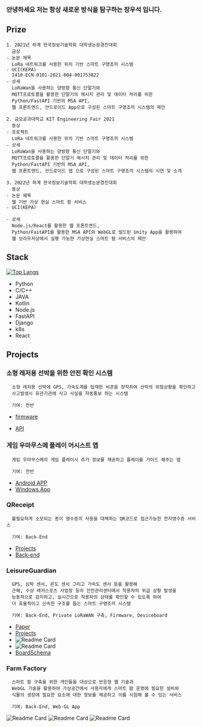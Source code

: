 
### 안녕하세요 저는 항상 새로운 방식을 탐구하는 장우석 입니다.


## Prize

```
1. 2021년 하계 한국정보기술학회 대학생논문경진대회
  금상
- 논문 제목
  LoRa 네트워크를 사용한 위치 기반 스마트 구명조끼 시스템
- UCI(KEPA)
  I410-ECN-0101-2021-004-001753822
- 상세
  LoRaWan을 사용하는 양방향 통신 단말기와
  MQTT프로토콜을 활용한 단말기의 메시지 관리 및 데이터 처리를 위한 
  Python/FastAPI 기반의 MSA API,
  웹 프론트엔드, 안드로이드 App으로 구성된 스마트 구명조끼 시스템의 제안
```

```
2. 금오공과대학교 KIT Engineering Fair 2021
  동상 
- 프로젝트
  LoRa 네트워크를 사용한 위치 기반 스마트 구명조끼 시스템
- 상세
  LoRaWan을 사용하는 양방향 통신 단말기와
  MQTT프로토콜을 활용한 단말기 메시지 관리 및 데이터 처리를 위한 
  Python/FastAPI 기반의 MSA API,
  웹 프론트엔드, 안드로이드 앱 으로 구성된 스마트 구명조끼 시스템의 시연 및 소개
```

```
3. 2022년 하계 한국정보기술학회 대학생논문경진대회
  동상
- 논문 제목
  웹 기반 가상 현실 스마트 팜 서비스
- UCI(KEPA)

- 상세
  Node.js/React를 활용한 웹 프론트엔드,
  Python/FastAPI를 활용한 MSA API와 WebGL로 빌드된 Unity App을 활용하여
  웹 브라우저상에서 실행 가능한 가상현실 스마트 팜 서비스의 제안
```


## Stack

[![Top Langs](https://github-readme-stats.vercel.app/api/top-langs/?username=woooseokjang&layout=compact&theme=compact&langs_count=5)](https://github.com/anuraghazra/github-readme-stats)

- Python
- C/C++
- JAVA
- Kotlin
- Node.js
- FastAPI
- Django
- k8s
- React


## Projects

### 소형 레저용 선박을 위한 안전 확인 시스템
```
  소형 레저용 선박에 GPS, 가속도계를 탑재한 비콘을 장착하여 선박의 위험상황을 확인하고
  사고발생시 유관기관에 사고 사실을 자동통보 하는 시스템

  기여: 전반
```
- [firmware](https://github.com/woooseokjang/SSSB)

- [API](https://github.com/woooseokjang/SSSB)
  
### 게임 우마무스메 플레이 어시스트 앱
```
  게임 우마무스메의 게임 플레이시 추가 정보를 재공하고 플레이를 가이드 해주는 앱

  기여: 전반
```
- [Android APP](https://github.com/woooseokjang/UMA-STAT)
- [Windows App](https://github.com/woooseokjang/malddal)

### QReceipt
```
  불필요하게 소모되는 종이 영수증의 사용을 대체하는 QR코드로 접근가능한 전자영수증 서비스

  기여: Back-End
```
- [Projects](https://github.com/QReceipt)
- [Back-end](https://github.com/QReceipt/QReceipt-API)

### LeisureGuardian
```
  GPS, 심박 센서, 온도 센서 그리고 가속도 센서 등을 활용해
  근해, 수상 레저스포츠 사업장 등의 안전관리센터에서 착용자의 위급 상황 발생을
  능동적으로 감지하고, 실시간으로 착용자의 상태를 확인할 수 있도록 하여 
  더 효율적이고 신속한 구조를 돕는 스마트 구명조끼 시스템
  
  기여: Back-End, Private LoRaWAN 구축, Firmware, Deviceboard
```
- [Paper](https://www.dbpia.co.kr/Journal/articleDetail?nodeId=NODE10569029)
- [Projects](https://github.com/LeisureGuardian)
- ![Readme Card](https://github-readme-stats.vercel.app/api/pin/?username=LeisureGuardian&repo=LG-API&show_owner=true)
- ![Readme Card](https://github-readme-stats.vercel.app/api/pin/?username=LeisureGuardian&repo=LG-device&show_owner=true)
- [BoardSchema](https://oshwlab.com/mmyu2090/leisure-guardian)

### Farm Factory
```
  스마트 팜 구축을 위한 개인들을 대상으로 반응형 웹 기술과 
  WebGL 기술을 활용하여 가상공간에서 사용자에게 스마트 팜 운영에 필요한 설비와 
  식물의 생장에 필요한 요소에 대한 정보를 제공하고 이를 시험해 볼 수 있는 서비스

  기여: Back-End, Web-GL App
```
![Readme Card](https://github-readme-stats.vercel.app/api/pin/?username=kitFF2022&show_owner=true)
![Readme Card](https://github-readme-stats.vercel.app/api/pin/?username=kitFF2022&repo=BE&show_owner=true)
![Readme Card](https://github-readme-stats.vercel.app/api/pin/?username=kitFF2022&repo=FF-WebGL&show_owner=true)
